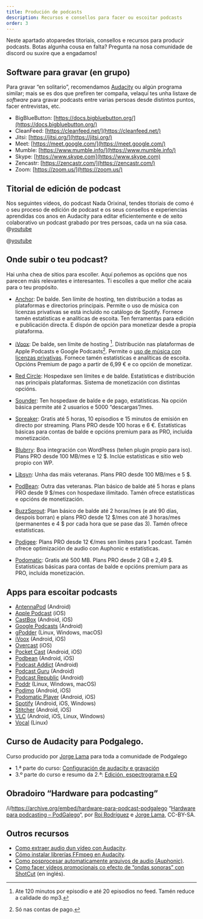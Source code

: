 ```yaml
---
title: Produción de podcasts
description: Recursos e consellos para facer ou escoitar podcasts
order: 3
---
```

Neste apartado atoparedes titoriais, consellos e recursos para producir podcasts. Botas algunha cousa en falta? Pregunta na nosa comunidade de discord ou suxire que a engadamos!

## Software para gravar (en grupo)

Para gravar “en solitario”, recomendamos [Audacity](https://www.audacityteam.org/) ou algún programa similar; mais se es dos que prefiren ter compaña, velaquí tes unha listaxe de *software* para gravar podcasts entre varias persoas desde distintos puntos, facer entrevistas, etc.

- BigBlueButton: [https://docs.bigbluebutton.org/](https://docs.bigbluebutton.org/)
- CleanFeed: [https://cleanfeed.net/](https://cleanfeed.net/)
- Jitsi: [https://jitsi.org/](https://jitsi.org/)
- Meet: [https://meet.google.com/](https://meet.google.com/)
- Mumble: [https://www.mumble.info/](https://www.mumble.info/)
- Skype: [https://www.skype.com](https://www.skype.com)
- Zencastr: [https://zencastr.com/](https://zencastr.com/)
- Zoom: [https://zoom.us/](https://zoom.us/)

## Titorial de edición de podcast
Nos seguintes vídeos, do podcast Nada Orixinal, tendes titoriais de como é o seu proceso de edición de podcast e os seus consellos e experiencias aprendidas cos anos en Audacity para editar eficientemente e de xeito colaborativo un podcast grabado por tres persoas, cada un na súa casa. 
@[youtube](wfYQ0dXiVfc)

@[youtube](bPoPuPCKdRE)
## Onde subir o teu podcast?

Hai unha chea de sitios para escoller. Aquí poñemos as opcións que nos parecen máis relevantes e interesantes. Ti escolles a que mellor che acaia para o teu propósito.

- [Anchor](https://anchor.fm/): De balde. Sen límite de hosting, ten distribución a todas as plataformas e directorios principais. Permite o uso de música con licenzas privativas se está incluído no catálogo de Spotify. Fornece tamén estatísticas e analíticas de escoita. Ten ferramentas para edición e publicación directa. E dispón de opción para monetizar desde a propia plataforma.

- [iVoox](https://www.ivoox.com/podcasters): De balde, sen límite de hosting [^1]. Distribución nas plataformas de Apple Podcasts e Google Podcasts[^2]. Permite o [uso de música con licenzas privativas](https://ivoox.zendesk.com/hc/es-es/articles/360000212945--Puedo-utilizar-m%C3%BAsica-en-mi-podcast-). Fornece tamén estatísticas e analíticas de escoita. Opcións Premium de pago a partir de 6,99 € e co opción de monetizar.

[^1]: Ate 120 minutos por episodio e até 20 episodios no feed. Tamén reduce a calidade do mp3.
[^2]: Só nas contas de pago.

- [Red Circle](https://redcircle.com/pricing): Hospedaxe sen límites e de balde. Estatísticas e distribución nas principais plataformas. Sistema de monetización con distintas opcións.

- [Sounder](https://sounder.fm/pricing/): Ten hospedaxe de balde e de pago, estatísticas. Na opción básica permite até 2 usuarios e 5000 “descargas”/mes.

- [Spreaker](https://www.spreaker.com/plans): Gratis até 5 horas, 10 episodios e 15 minutos de emisión en directo por streaming. Plans PRO desde 100 horas e 6 €. Estatísticas básicas para contas de balde e opcións premium para as PRO, incluída monetización.

- [Blubrry](https://blubrry.com/services/podcast-hosting/): Boa integración con WordPress (teñen plugin propio para iso). Plans PRO desde 100 MB/mes e 12 $. Inclúe estatísticas e sitio web propio con WP.

- [Libsyn](https://libsyn.com/plans-and-pricing/): Unha das máis veteranas. Plans PRO desde 100 MB/mes e 5 $.

- [PodBean](https://www.podbean.com/podcast-hosting-pricing): Outra das veteranas. Plan básico de balde até 5 horas e plans PRO desde 9 $/mes con hospedaxe ilimitado. Tamén ofrece estatísticas e opcións de monetización.

- [BuzzSprout](https://www.buzzsprout.com/pricing): Plan básico de balde até 2 horas/mes (e até 90 días, despois borran) e plans PRO desde 12 $/mes con até 3 horas/mes (permanentes e 4 $ por cada hora que se pase das 3). Tamén ofrece estatísticas.

- [Podigee](https://www.podigee.com/es/pricing): Plans PRO desde 12 €/mes sen límites para 1 podcast. Tamén ofrece optimización de audio con Auphonic e estatísticas.

- [Podomatic](https://www.podomatic.com/): Gratis até 500 MB. Plans PRO desde 2 GB e 2,49 $. Estatísticas básicas para contas de balde e opcións premium para as PRO, incluída monetización.

## Apps para escoitar podcasts
	
- [AntennaPod](https://antennapod.org/) (Android)
- [Apple Podcast](https://apps.apple.com/es/app/apple-podcasts/id525463029) (iOS)
- [CastBox](https://castbox.fm/) (Android, iOS)
- [Google Podcasts](https://play.google.com/store/apps/details?id=com.google.android.apps.podcasts) (Android)
- [gPodder](https://gpodder.github.io/) (Linux, Windows, macOS)
- [iVoox](https://www.ivoox.com/) (Android, iOS)
- [Overcast](https://overcast.fm/) (iOS)
- [Pocket Cast](https://www.pocketcasts.com/) (Android, iOS)
- [Podbean](https://www.podbean.com/podcast-app-iphone-android-mobile) (Android, iOS)
- [Podcast Addict](https://podcastaddict.com/) (Android)
- [Podcast Guru](https://podcastguru.io/) (Android)
- [Podcast Republic](https://www.podcastrepublic.net/) (Android)
- [Poddr](https://sn8z.github.io/Poddr/) (Linux, Windows, macOS)
- [Podimo](https://podimo.com/es/app-features) (Android, iOS)
- [Podomatic Player](https://www.podomatic.com/) (Android, iOS)
- [Spotify](https://www.spotify.com/) (Android, iOS, Windows)
- [Stitcher](https://www.stitcher.com/) (Android, iOS)
- [VLC](https://www.videolan.org/vlc/index.gl.html) (Android, iOS, Linux, Windows)
- [Vocal](https://vocalproject.net/) (Linux)

## Curso de Audacity para Podgalego.

Curso producido por [Jorge Lama](https://twitter.com/raivenra) para toda a comunidade de Podgalego

- 1.ª parte do curso: [Configuración de audacity e gravación](https://archive.org/details/01-formacion-sobre-audacity-para-pod-galego)
- 3.º parte do curso e resumo da 2.ª: [Edición, espectrograma e EQ](https://archive.org/details/formacion-sobre-audacity-para-pod-galego.-terceira-parte-e-resumo-da-segunda-parte)

## Obradoiro “Hardware para podcasting”
/i/https://archive.org/embed/hardware-para-podcast-podgalego
“[Hardware para podcasting – PodGalego](https://archive.org/details/hardware-para-podcast-podgalego)“, por [Roi Rodríguez](https://twitter.com/inmovilizame) e [Jorge Lama](https://twitter.com/raivenra), CC-BY-SA.


## Outros recursos
- [Como extraer audio dun vídeo con Audacity](https://www.youtube.com/watch?v=AAJN8nGcS4o).
- [Cómo instalar librerías FFmpeg en Audacity](https://www.youtube.com/watch?v=-uxSedIgnIs&t=4s&ab_channel=JoseLuisTecno).
- [Como posprocesar automaticamente arquivos de audio (Auphonic)](https://auphonic.com/).
- [Como facer vídeos promocionais co efecto de “ondas sonoras” con ShotCut](https://www.youtube.com/watch?v=PWPY1_-pCHo) (en inglés).